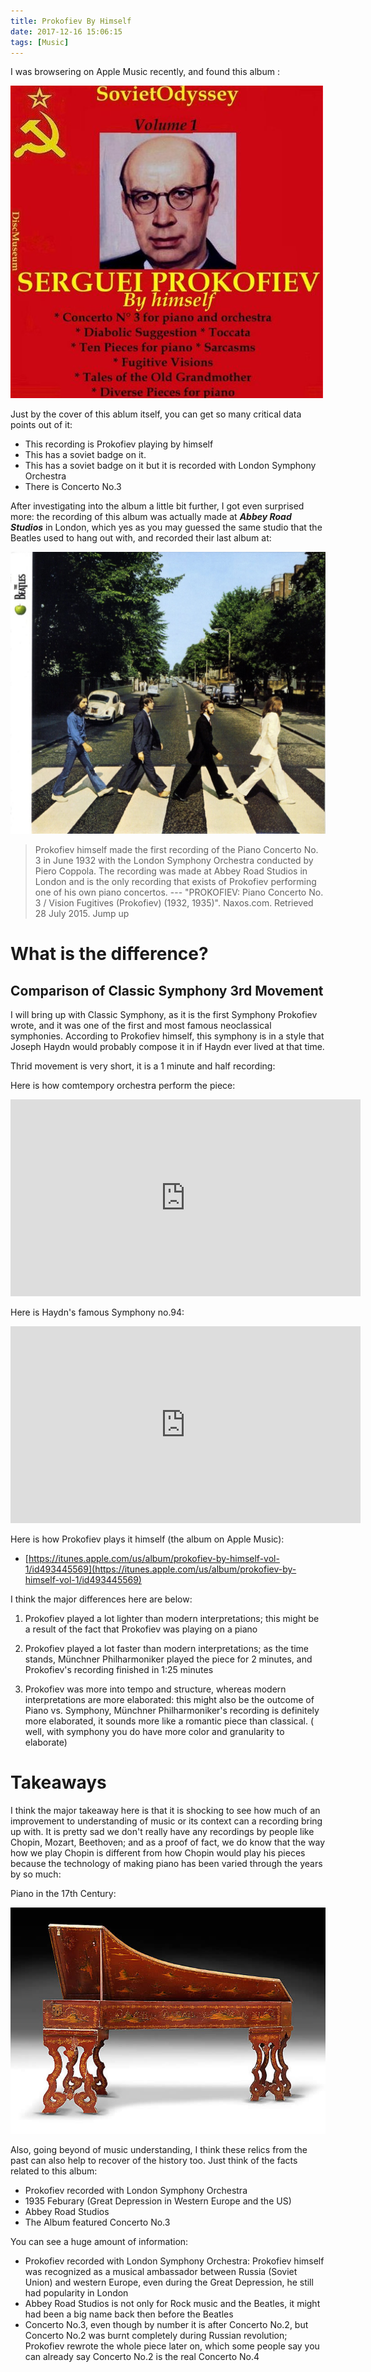 ```yaml
---
title: Prokofiev By Himself
date: 2017-12-16 15:06:15
tags: [Music]
---
```


I was browsering on Apple Music recently, and found this album :

![](1.jpg)

Just by the cover of this ablum itself, you can get so many critical data points out of it:

- This recording is Prokofiev playing by himself
- This has a soviet badge on it.
- This has a soviet badge on it but it is recorded with London Symphony Orchestra
- There is Concerto No.3

After investigating into the album a little bit further, I got even surprised more: the recording of this album was actually made at ***_Abbey Road Studios_*** in London, which yes as you may guessed the same studio that the Beatles used to hang out with, and recorded their last album at:

![](3.jpg)

> Prokofiev himself made the first recording of the Piano Concerto No. 3 in June 1932 with the London Symphony Orchestra conducted by Piero Coppola. The recording was made at Abbey Road Studios in London and is the only recording that exists of Prokofiev performing one of his own piano concertos. 
> ---  "PROKOFIEV: Piano Concerto No. 3 / Vision Fugitives (Prokofiev) (1932, 1935)". Naxos.com. Retrieved 28 July 2015.
Jump up 

<!--truncate-->


# What is the difference?

## Comparison of Classic Symphony 3rd Movement

I will bring up with Classic Symphony, as it is the first Symphony Prokofiev wrote, and it was one of the first and most famous neoclassical symphonies. According to Prokofiev himself, this symphony is in a style that Joseph Haydn would probably compose it in if Haydn ever lived at that time. 

Thrid movement is very short, it is a 1 minute and half recording: 

Here is how comtempory orchestra perform the piece:

<iframe width="560" height="315" src="https://www.youtube.com/embed/Cb--4g2Nbbk" frameborder="0" gesture="media" allow="encrypted-media" allowfullscreen></iframe>

Here is Haydn's famous Symphony no.94:

<iframe width="560" height="315" src="https://www.youtube.com/embed/lLjwkamp3lI" frameborder="0" gesture="media" allow="encrypted-media" allowfullscreen></iframe>

Here is how Prokofiev plays it himself (the album on Apple Music):


- [https://itunes.apple.com/us/album/prokofiev-by-himself-vol-1/id493445569](https://itunes.apple.com/us/album/prokofiev-by-himself-vol-1/id493445569)

I think the major differences here are below:

1. Prokofiev played a lot lighter than modern interpretations; this might be a result of the fact that Prokofiev was playing on a piano 

2. Prokofiev played a lot faster than modern interpretations; as the time stands, Münchner Philharmoniker played the piece for 2 minutes, and Prokofiev's recording finished in 1:25 minutes

3. Prokofiev was more into tempo and structure, whereas modern interpretations are more elaborated: this might also be the outcome of Piano vs. Symphony, Münchner Philharmoniker's recording is definitely more elaborated, it sounds more like a romantic piece than classical. ( well, with symphony you do have more color and granularity to elaborate)


# Takeaways

I think the major takeaway here is that it is shocking to see how much of an improvement to understanding of music or its context can a recording bring up with. It is pretty sad we don't really have any recordings by people like Chopin, Mozart, Beethoven; and as a proof of fact, we do know that the way how we play Chopin is different from how Chopin would play his pieces because the technology of making piano has been varied through the years by so much:

Piano in the 17th Century:

![](2.jpg)

Also, going beyond of music understanding, I think these relics from the past can also help to recover of the history too. Just think of the facts related to this album:

- Prokofiev recorded with London Symphony Orchestra
- 1935 Feburary (Great Depression in Western Europe and the US)
- Abbey Road Studios
- The Album featured Concerto No.3

You can see a huge amount of information:

- Prokofiev recorded with London Symphony Orchestra: Prokofiev himself was recognized as a musical ambassador between Russia (Soviet Union) and western Europe, even during the Great Depression, he still had popularity in London
- Abbey Road Studios is not only for Rock music and the Beatles, it might had been a big name back then before the Beatles
- Concerto No.3, even though by number it is after Concerto No.2, but Concerto No.2 was burnt completely during Russian revolution; Prokofiev rewrote the whole piece later on, which some people say you can already say Concerto No.2 is the real Concerto No.4